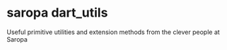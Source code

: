 # saropa dart_utils
Useful primitive utilities and extension methods from the clever people at Saropa
